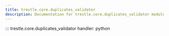 ```yaml
---
title: trestle.core.duplicates_validator
description: Documentation for trestle.core.duplicates_validator module
---
```

::: trestle.core.duplicates_validator
handler: python
